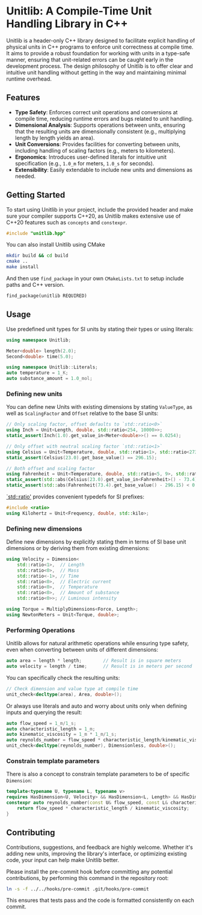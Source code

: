 # Unitlib: A Compile-Time Unit Handling Library in C++

Unitlib is a header-only C++ library designed to facilitate explicit handling of physical units in C++ programs to enforce unit correctness at compile time. 
It aims to provide a robust foundation for working with units in a type-safe manner, ensuring that unit-related errors can be caught early in the development process. 
The design philosophy of Unitlib is to offer clear and intuitive unit handling without getting in the way and maintaining minimal runtime overhead.

## Features
- **Type Safety**: Enforces correct unit operations and conversions at compile time, reducing runtime errors and bugs related to unit handling.
- **Dimensional Analysis**: Supports operations between units, ensuring that the resulting units are dimensionally consistent (e.g., multiplying length by length yields an area).
- **Unit Conversions**: Provides facilities for converting between units, including handling of scaling factors (e.g., meters to kilometers).
- **Ergonomics**: Introduces user-defined literals for intuitive unit specification (e.g., `1.0_m` for meters, `1.0_s` for seconds).
- **Extensibility**: Easily extendable to include new units and dimensions as needed.

## Getting Started
To start using Unitlib in your project, include the provided header and make sure your compiler supports C++20, as Unitlib makes extensive use of C++20 features such as `concepts` and `constexpr`.

```cpp
#include "unitlib.hpp"
```
You can also install Unitlib using CMake

```sh
mkdir build && cd build
cmake ..
make install
```
And then use `find_package` in your own `CMakeLists.txt` to setup include paths and C++ version.
```py
find_package(unitlib REQUIRED)
```

## Usage

Use predefined unit types for SI units by stating their types or using literals:

```cpp
using namespace Unitlib;

Meter<double> length(2.0);
Second<double> time(5.0);

using namespace Unitlib::Literals;
auto temperature = 1_K;
auto substance_amount = 1.0_mol;
```
### Defining new units
You can define new Units with existing dimensions by stating `ValueType`, as well as `ScalingFactor` and `Offset` relative to the base SI units:
```cpp
// Only scaling factor, offset defaults to `std::ratio<0>`
using Inch = Unit<Length, double, std::ratio<254, 10000>>;
static_assert(Inch(1.0).get_value_in<Meter<double>>() == 0.0254);

// Only offset with neutral scaling factor `std::ratio<1>`
using Celsius = Unit<Temperature, double, std::ratio<1>, std::ratio<27315, 100>>;
static_assert(Celsius(23.0).get_base_value() == 296.15);

// Both offset and scaling factor
using Fahrenheit = Unit<Temperature, double, std::ratio<5, 9>, std::ratio<45967, 100>>;
static_assert(std::abs(Celsius(23.0).get_value_in<Fahrenheit>() - 73.4) < 0.1);
static_assert(std::abs(Fahrenheit(73.4).get_base_value() - 296.15) < 0.1);
```

[`std::ratio'](https://en.cppreference.com/w/cpp/numeric/ratio/ratio) provides convenient typedefs for SI prefixes:
```cpp
#include <ratio>
using Kilohertz = Unit<Frequency, double, std::kilo>;
```

### Defining new dimensions
Define new dimensions by explicitly stating them in terms of SI base unit dimensions or by deriving them from existing dimensions:
```cpp
using Velocity = Dimension<
    std::ratio<1>,  // Length
    std::ratio<0>,  // Mass
    std::ratio<-1>, // Time
    std::ratio<0>,  // Electric current
    std::ratio<0>,  // Temperature
    std::ratio<0>,  // Amount of substance
    std::ratio<0>>; // Luminous intensity

using Torque = MultiplyDimensions<Force, Length>;
using NewtonMeters = Unit<Torque, double>;
```

### Performing Operations
Unitlib allows for natural arithmetic operations while ensuring type safety, even when converting between units of different dimensions:

```cpp
auto area = length * length;        // Result is in square meters
auto velocity = length / time;      // Result is in meters per second
```

You can specifically check the resulting units:

```cpp
// Check dimension and value type at compile time
unit_check<decltype(area), Area, double>(); 
```

Or always use literals and auto and worry about units only when defining inputs and querying the result:
```cpp
auto flow_speed = 1_m/1_s;
auto characteristic_length = 1_m;
auto kinematic_viscosity = 1_m * 1_m/1_s;
auto reynolds_number = flow_speed * characteristic_length/kinematic_viscosity;
unit_check<decltype(reynolds_number), Dimensionless, double>();
```

### Constrain template parameters

There is also a concept to constrain template parameters to be of specific `Dimension`:

```cpp
template<typename U, typename L, typename v>
requires HasDimension<U, Velocity> && HasDimension<L, Length> && HasDimension<v, KinematicViscosity>
constexpr auto reynolds_number(const U& flow_speed, const L& characteristic_length, const v& kinematic_viscosity) {
    return flow_speed * characteristic_length / kinematic_viscosity;
}
```

## Contributing
Contributions, suggestions, and feedback are highly welcome. Whether it's adding new units, improving the library's interface, or optimizing existing code, your input can help make Unitlib better.

Please install the pre-commit hook before committing any potential contributions, by performing this command in the repository root:
```bash
ln -s -f ../../hooks/pre-commit .git/hooks/pre-commit
```
This ensures that tests pass and the code is formatted consistently on each commit.
